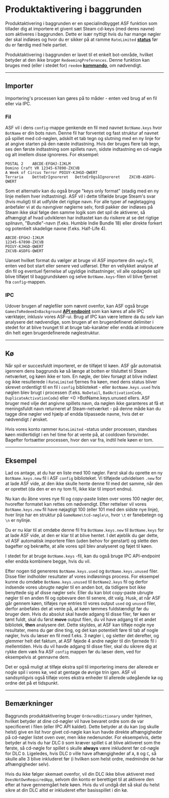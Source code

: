 # Produktaktivering i baggrunden

Produktaktivering i baggrunden er en specialindbygget ASF funktion som tillader dig at importere et givent sæt Steam cd-keys (med deres navne) som aktiveres i baggrunden. Dette er især nyttigt hvis du har mange nøgler der skal indløses og hvor du er sikker på at ramme `RateLimited` **[status](https://github.com/JustArchiNET/ArchiSteamFarm/wiki/FAQ#what-is-the-meaning-of-status-when-redeeming-a-key)** før du er færdig med hele partiet.

Produktaktivering i baggrunden er lavet til et enkelt bot-område, hvilket betyder at den ikke bruger `RedeemingPreferences`. Denne funktion kan bruges med (eller i stedet for) `reedem` **[kommando](https://github.com/JustArchiNET/ArchiSteamFarm/wiki/Commands)**, om nødvendigt.

---

## Importer

Importering's processen kan gøres på to måder - enten ved brug af en fil eller via IPC.

### Fil

ASF vil i dens `config`-mappe genkende en fil med navnet `BotName.keys` hvor `BotName` er din bots navn. Denne fil har forventet og fast struktur af navnet på spillet med cd-nøglen, adskilt et tab tegn og slutning med en ny linje for at angive starten på den næste indtastning. Hvis der bruges flere tab tegn, ses den første indtastning som spillets navn, sidste indtastning en cd-nøgle og alt imellem disse ignoreres. For eksempel:

```text
POSTAL 2    ABCDE-EFGHJ-IJKLM
Domino Craft VR 12345-67890-ZXCVB
A Week of Circus Terror POIUY-KJHGD-QWERT
Terraria    DetteErIgnoreret   DetteErOgsåIgnoreret    ZXCVB-ASDFG-QWERT
```

Som et alternativ kan du også bruge "keys only format" (stadig med en ny linje mellem hver indtastning). ASF vil i dette tilfælde bruge Steam's svar (hvis muligt) til at udfylde det rigtige navn. For alle typer af nøgletagging anbefaler vi at du navngiver nøglerne selv, fordi pakker der indløses på Steam ikke skal følge den samme logik som det spil de aktiverer, så afhængigt af hvad udvikleren har indtastet kan du risikere at se det rigtige spilnavn, "Bundle"-navn (f.eks. Humble Indie Bundle 18) eller direkte forkert og potentielt skadelige navne (f.eks. Half-Life 4).

```text
ABCDE-EFGHJ-IJKLM
12345-67890-ZXCVB
POIUY-KJHGD-QWERT
ZXCVB-ASDFG-QWERT
```

Uanset hvilket format du vælger at bruge vil ASF importere din `nøgle` fil, enten ved bot start eller senere ved udførsel. Efter en vellykket analyse af din fil og eventuel fjernelse af ugyldige indtastninger, vil alle opdagede spil blive tilføjet til baggrundskøen og selve `BotName.keys`-filen vil blive fjernet fra `config`-mappen.

### IPC

Udover brugen af nøglefiler som nævnt ovenfor, kan ASF også bruge `GamesToRedeemInBackground` **[API endpoint](https://github.com/JustArchiNET/ArchiSteamFarm/wiki/IPC#asf-api)** som kan køres af alle IPC værktøjer, inklusiv vores ASF-ui. Brug af IPC kan være lettere da du selv kan analysere det nødvendige, som brugen af en brugerdefineret delimiter i stedet for at blive tvunget til at bruge tab-karakter eller endda at introducere din helt egen brugerdefinerede nøglestruktur.

---

## Kø

Når spil er succesfuldt importeret, er de tilføjet til køen. ASF går automatisk igennem dens baggrunds kø så længe at botten er tilsluttet til Steam netværket, og køen ikke er tom. En nøgle, der blev forsøgt at blive indløst og ikke resulterede i `RateLimited` fjernes fra køen, med dens status bliver skrevet ordentligt til en fil i `config` biblioteket - eller `BotName.keys.used` hvis nøglen blev brugt i processen (f.eks. `NoDetail`, `BadActivationCode`, `DuplicateActivationCode`) eller <0 >BotName.keys.unused</code> ellers. ASF bruger med vilje det angivne spillets navn, da nøglen ikke garanteres at få et meningsfuldt navn returneret af Steam-netværket - på denne måde kan du tagge dine nøgler ved hjælp af endda tilpassede navne, hvis det er nødvendigt / ønsket.

Hvis vores konto rammer `RateLimited` -status under processen, standses køen midlertidigt i en hel time for at vente på, at cooldown forsvinder. Bagefter fortsætter processen, hvor den var fra, indtil hele køen er tom.

---

## Eksempel

Lad os antage, at du har en liste med 100 nøgler. Først skal du oprette en ny `BotName.keys.new` fil i ASF `config` biblioteket. Vi tilføjede udvidelsen `.new` for at lade ASF vide, at den ikke skulle hente denne fil med det samme, når den er oprettet (da den er en ny tom fil, ikke klar til import endnu).

Nu kan du åbne vores nye fil og copy-paste listen over vores 100 nøgler der, hvorefter formatet kan rettes om nødvendigt. Efter rettelser vil vores `BotName.keys.new` fil have nøjagtigt 100 (eller 101 med den sidste nye linje), hver linje har en struktur på `GameName\tcd-nøgle\n`, hvor `\t` er fanebetegn og `\n` er nylinje.

Du er nu klar til at omdøbe denne fil fra `BotName.keys.new` til `BotName.keys` for at lade ASF vide, at den er klar til at blive hentet. I det øjeblik du gør dette, vil ASF automatisk importere filen (uden behov for genstart) og slette den bagefter og bekræfte, at alle vores spil blev analyseret og føjet til køen.

I stedet for at bruge `BotName.keys` -fil, kan du også bruge IPC API-endpoint eller endda kombinere begge, hvis du vil.

Efter nogen tid genereres `BotName.keys.used` og `BotName.keys.unused` filer. Disse filer indholder resultater af vores indløsnings process. For eksempel kunne du omdøbe `BotName.keys.unused` til `BotName2.keys` fil og derfor indsende vores ubrugte nøgler til en anden bot, da tidligere bot ikke benyttede sig af disse nøgler selv. Eller du kan blot copy-paste ubrugte nøgler til en anden fil og opbevare den til senere, dit valg. Husk, at når ASF går gennem køen, tilføjes nye entries til vores output `used` og `unused` filer, derfor anbefales det at vente på, at køen tømmes fuldstændigt før du bruger dem. Hvis du absolut skal havde adgang til disse filer, før køen er tømt fuldt, skal du først **move** output filen, du vil have adgang til et andet bibliotek, **then** analysere det. Dette skyldes, at ASF kan tilføje nogle nye resultater, mens du gør dine ting, og det kan potentielt føre til tab af nogle nøgler, hvis du læser en fil med f.eks. 3 nøgler i, og sletter det derefter, og glemmer helt det faktum, at ASF føjede 4 andre nøgler til din fjernede fil i mellemtiden. Hvis du vil havde adgang til disse filer, skal du sikrere dig at rykke dem væk fra ASF `config` mappen før du læser dem, ved for eksempelvis at gennavne dem.

Det er også muligt at tilføje ekstra spil til importering imens der allerede er nogle spil i vores kø, ved at gentage de øvrige trin igen. ASF vil sandsynligvis også tilføje vores ekstra enheder til allerede udegående kø og ordne det på et tidspunkt.

---

## Bemærkninger

Baggrunds produktaktivering bruger `OrderedDictionary` under hjelmen, hvilket betyder at dine cd-nøgler vil have bevaret ordre som de var specificeret i filen (eller IPC API kaldet). Dette betyder at du kan (og skulle helst) give en list hvor givet cd-nøgle kan kun havde direkte afhængigheder på cd-nøgler listet oven over, men ikke nedenunder. For eksempelvis, dette betyder at hvis du har DLC `D` som kræver spillet `G` at blive aktiveret som the første, så cd-nøgle for spillet `G` skulle **always** være inkluderet før cd-nøgle for DLC `D`. Ligeledes, hvis DLC `D` ville have afhængigheder af `A`, `B` og `C`, så skulle alle 3 blive inkluderet før (i hvilken som helst ordre, medmindre de har afhængigheder selv).

Hvis du ikke følger skemaet ovenfor, vil din DLC ikke blive aktiveret med `DoesNotOwnRequiredApp`, selvom din konto er berettiget til at aktivere den efter at have gennemgået hele køen. Hvis du vil undgå det så skal du helst sikre at din DLC altid er inkluderet efter basisspillet i din kø.